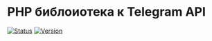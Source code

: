 # PHP библоиотека к Telegram API

[![Status](https://img.shields.io/badge/status-development-blue)](https://img.shields.io/badge/status-development-blue)
[![Version](https://img.shields.io/badge/version-v0.0.1-blue)](https://img.shields.io/badge/version-v0.0.1-blue)
